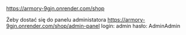 https://armory-9gjn.onrender.com/shop 

Żeby dostać się do panelu administatora https://armory-9gjn.onrender.com/shop/admin-panel
login: admin
hasło: AdminAdmin
